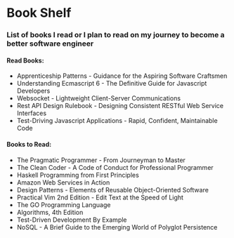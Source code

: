 # Book Shelf

### List of books I read or I plan to read on my journey to become a better software engineer

#### Read Books:

- Apprenticeship Patterns - Guidance for the Aspiring Software Craftsmen
- Understanding Ecmascript 6 - The Definitive Guide for Javascript Developers
- Websocket - Lightweight Client-Server Communications
- Rest API Design Rulebook - Designing Consistent RESTful Web Service
    Interfaces
- Test-Driving Javascript Applications - Rapid, Confident, Maintainable Code


#### Books to Read:

- The Pragmatic Programmer - From Journeyman to Master
- The Clean Coder - A Code of Conduct for Professional Programmer
- Haskell Programming from First Principles
- Amazon Web Services in Action
- Design Patterns - Elements of Reusable Object-Oriented Software
- Practical Vim 2nd Edition - Edit Text at the Speed of Light
- The GO Programming Language
- Algorithms, 4th Edition
- Test-Driven Development By Example
- NoSQL - A Brief Guide to the Emerging World of Polyglot Persistence

